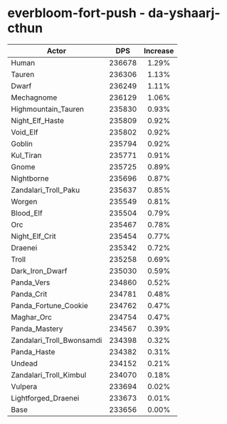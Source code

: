 # everbloom-fort-push - da-yshaarj-cthun
| Actor | DPS | Increase |
|---|:---:|:---:|
|Human|236678|1.29%|
|Tauren|236306|1.13%|
|Dwarf|236249|1.11%|
|Mechagnome|236129|1.06%|
|Highmountain_Tauren|235830|0.93%|
|Night_Elf_Haste|235809|0.92%|
|Void_Elf|235802|0.92%|
|Goblin|235794|0.92%|
|Kul_Tiran|235771|0.91%|
|Gnome|235725|0.89%|
|Nightborne|235696|0.87%|
|Zandalari_Troll_Paku|235637|0.85%|
|Worgen|235549|0.81%|
|Blood_Elf|235504|0.79%|
|Orc|235467|0.78%|
|Night_Elf_Crit|235454|0.77%|
|Draenei|235342|0.72%|
|Troll|235258|0.69%|
|Dark_Iron_Dwarf|235030|0.59%|
|Panda_Vers|234860|0.52%|
|Panda_Crit|234781|0.48%|
|Panda_Fortune_Cookie|234762|0.47%|
|Maghar_Orc|234754|0.47%|
|Panda_Mastery|234567|0.39%|
|Zandalari_Troll_Bwonsamdi|234398|0.32%|
|Panda_Haste|234382|0.31%|
|Undead|234152|0.21%|
|Zandalari_Troll_Kimbul|234070|0.18%|
|Vulpera|233694|0.02%|
|Lightforged_Draenei|233673|0.01%|
|Base|233656|0.00%|
